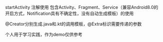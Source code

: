startActivity 注解使用
包含Activity、Fragment、Service（兼容Android8.0的开启方式，Notification具有不确定性，没有自动生成模板）的使用

@Creator分别生成.java和.kt的调用模板，@Extra标识需要传递的参数

个人用于学习实践，作为demo仅供参考
